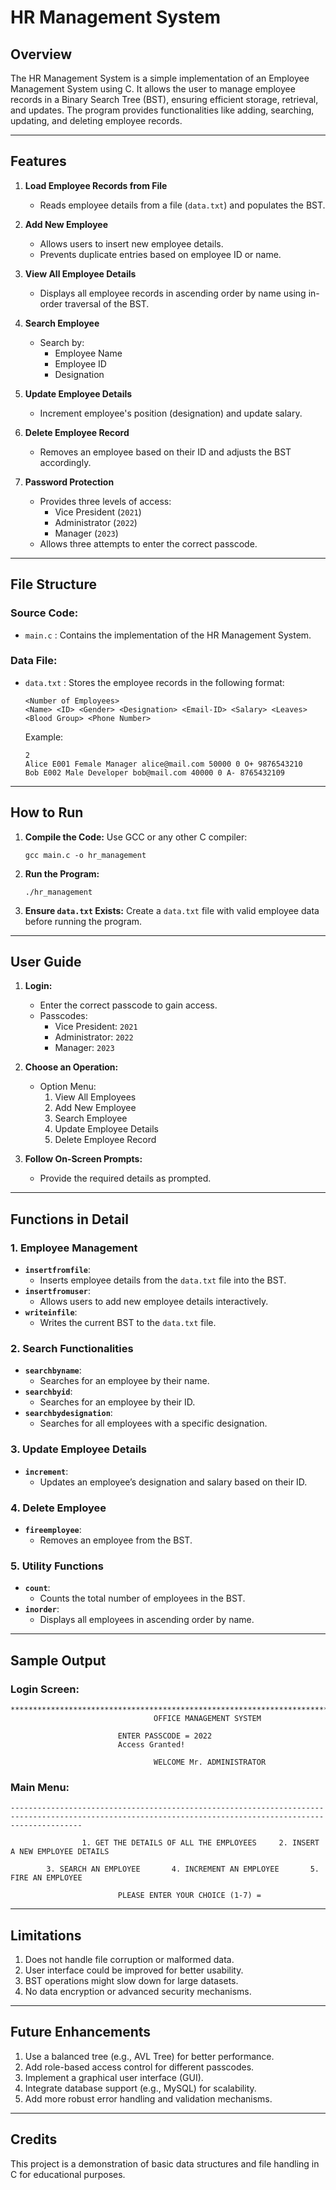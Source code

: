 # HR Management System

## Overview
The HR Management System is a simple implementation of an Employee Management System using C. It allows the user to manage employee records in a Binary Search Tree (BST), ensuring efficient storage, retrieval, and updates. The program provides functionalities like adding, searching, updating, and deleting employee records.

---

## Features

1. **Load Employee Records from File**
   - Reads employee details from a file (`data.txt`) and populates the BST.

2. **Add New Employee**
   - Allows users to insert new employee details.
   - Prevents duplicate entries based on employee ID or name.

3. **View All Employee Details**
   - Displays all employee records in ascending order by name using in-order traversal of the BST.

4. **Search Employee**
   - Search by:
     - Employee Name
     - Employee ID
     - Designation

5. **Update Employee Details**
   - Increment employee's position (designation) and update salary.

6. **Delete Employee Record**
   - Removes an employee based on their ID and adjusts the BST accordingly.

7. **Password Protection**
   - Provides three levels of access:
     - Vice President (`2021`)
     - Administrator (`2022`)
     - Manager (`2023`)
   - Allows three attempts to enter the correct passcode.

---

## File Structure

### **Source Code:**
- `main.c` : Contains the implementation of the HR Management System.

### **Data File:**
- `data.txt` : Stores the employee records in the following format:
  ```
  <Number of Employees>
  <Name> <ID> <Gender> <Designation> <Email-ID> <Salary> <Leaves> <Blood Group> <Phone Number>
  ```
  Example:
  ```
  2
  Alice E001 Female Manager alice@mail.com 50000 0 O+ 9876543210
  Bob E002 Male Developer bob@mail.com 40000 0 A- 8765432109
  ```

---

## How to Run

1. **Compile the Code:**
   Use GCC or any other C compiler:
   ```
   gcc main.c -o hr_management
   ```

2. **Run the Program:**
   ```
   ./hr_management
   ```

3. **Ensure `data.txt` Exists:**
   Create a `data.txt` file with valid employee data before running the program.

---

## User Guide

1. **Login:**
   - Enter the correct passcode to gain access.
   - Passcodes:
     - Vice President: `2021`
     - Administrator: `2022`
     - Manager: `2023`

2. **Choose an Operation:**
   - Option Menu:
     1. View All Employees
     2. Add New Employee
     3. Search Employee
     4. Update Employee Details
     5. Delete Employee Record

3. **Follow On-Screen Prompts:**
   - Provide the required details as prompted.

---

## Functions in Detail

### 1. **Employee Management**
- **`insertfromfile`**:
  - Inserts employee details from the `data.txt` file into the BST.
- **`insertfromuser`**:
  - Allows users to add new employee details interactively.
- **`writeinfile`**:
  - Writes the current BST to the `data.txt` file.

### 2. **Search Functionalities**
- **`searchbyname`**:
  - Searches for an employee by their name.
- **`searchbyid`**:
  - Searches for an employee by their ID.
- **`searchbydesignation`**:
  - Searches for all employees with a specific designation.

### 3. **Update Employee Details**
- **`increment`**:
  - Updates an employee’s designation and salary based on their ID.

### 4. **Delete Employee**
- **`fireemployee`**:
  - Removes an employee from the BST.

### 5. **Utility Functions**
- **`count`**:
  - Counts the total number of employees in the BST.
- **`inorder`**:
  - Displays all employees in ascending order by name.

---

## Sample Output

### Login Screen:
```
************************************************************************************************************************************************************
								OFFICE MANAGEMENT SYSTEM

						ENTER PASSCODE = 2022
						Access Granted!

								WELCOME Mr. ADMINISTRATOR
```

### Main Menu:
```
------------------------------------------------------------------------------------------------------------------------------------------------------------

				1. GET THE DETAILS OF ALL THE EMPLOYEES		2. INSERT A NEW EMPLOYEE DETAILS

		3. SEARCH AN EMPLOYEE       4. INCREMENT AN EMPLOYEE       5. FIRE AN EMPLOYEE

						PLEASE ENTER YOUR CHOICE (1-7) =
```

---

## Limitations

1. Does not handle file corruption or malformed data.
2. User interface could be improved for better usability.
3. BST operations might slow down for large datasets.
4. No data encryption or advanced security mechanisms.

---

## Future Enhancements

1. Use a balanced tree (e.g., AVL Tree) for better performance.
2. Add role-based access control for different passcodes.
3. Implement a graphical user interface (GUI).
4. Integrate database support (e.g., MySQL) for scalability.
5. Add more robust error handling and validation mechanisms.

---

## Credits
This project is a demonstration of basic data structures and file handling in C for educational purposes.

